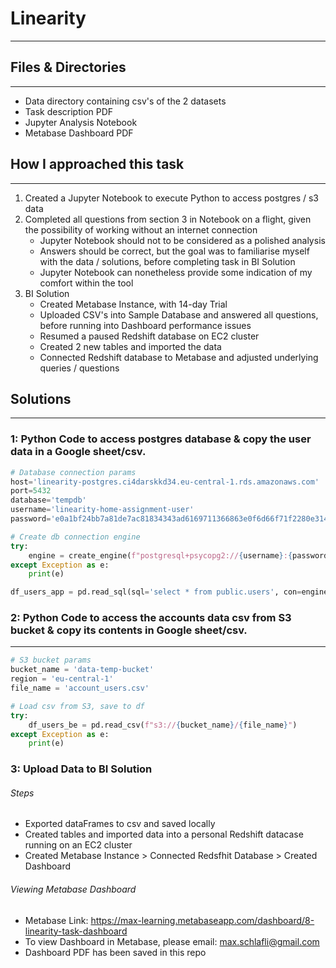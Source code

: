 # Linearity
---

## Files & Directories
---

- Data directory containing csv's of the 2 datasets
- Task description PDF
- Jupyter Analysis Notebook
- Metabase Dashboard PDF

## How I approached this task
---
1. Created a Jupyter Notebook to execute Python to access postgres / s3 data
2. Completed all questions from section 3 in Notebook on a flight, given the possibility of working without an internet connection
    - Jupyter Notebook should not to be considered as a polished analysis
    - Answers should be correct, but the goal was to familiarise myself with the data / solutions, before completing task in BI Solution
    - Jupyter Notebook can nonetheless provide some indication of my comfort within the tool
3. BI Solution
    - Created Metabase Instance, with 14-day Trial
    - Uploaded CSV's into Sample Database and answered all questions, before running into Dashboard performance issues
    - Resumed a paused Redshift database on EC2 cluster
    - Created 2 new tables and imported the data
    - Connected Redshift database to Metabase and adjusted underlying queries / questions

## Solutions
---
### 1: Python Code  to access postgres database & copy the user data in a Google sheet/csv.
```python
# Database connection params
host='linearity-postgres.ci4darskkd34.eu-central-1.rds.amazonaws.com'
port=5432
database='tempdb'
username='linearity-home-assignment-user'
password='e0a1bf24bb7a81de7ac81834343ad6169711366863e0f6d66f71f2280e314668'

# Create db connection engine
try:
    engine = create_engine(f"postgresql+psycopg2://{username}:{password}@{host}:{port}/{database}")
except Exception as e:
    print(e)

df_users_app = pd.read_sql(sql='select * from public.users', con=engine)
```

### 2: Python Code to access the accounts data csv from S3 bucket & copy its contents in Google sheet/csv.
---
```python
# S3 bucket params
bucket_name = 'data-temp-bucket'
region = 'eu-central-1'
file_name = 'account_users.csv'

# Load csv from S3, save to df
try:
    df_users_be = pd.read_csv(f"s3://{bucket_name}/{file_name}")
except Exception as e:
    print(e)
```

### 3: Upload Data to BI Solution

###### Steps
- Exported dataFrames to csv and saved locally
- Created tables and imported data into a personal Redshift datacase running on an EC2 cluster
- Created Metabase Instance > Connected Redsfhit Database > Created Dashboard

###### Viewing Metabase Dashboard
- Metabase Link: https://max-learning.metabaseapp.com/dashboard/8-linearity-task-dashboard
- To view Dashboard in Metabase, please email: max.schlafli@gmail.com
- Dashboard PDF has been saved in this repo
  
